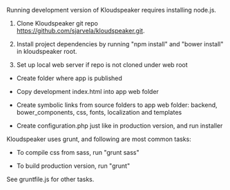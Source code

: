 Running development version of Kloudspeaker requires installing node.js.

1. Clone Kloudspeaker git repo https://github.com/sjarvela/kloudspeaker.git.

2. Install project dependencies by running "npm install" and "bower install" in kloudspeaker root.

3. Set up local web server if repo is not cloned under web root

* Create folder where app is published

* Copy development index.html into app web folder

* Create symbolic links from source folders to app web folder: backend, bower_components, css, fonts, localization and templates

* Create configuration.php just like in production version, and run installer


Kloudspeaker uses grunt, and following are most common tasks:

* To compile css from sass, run "grunt sass"

* To build production version, run "grunt"

See gruntfile.js for other tasks.

